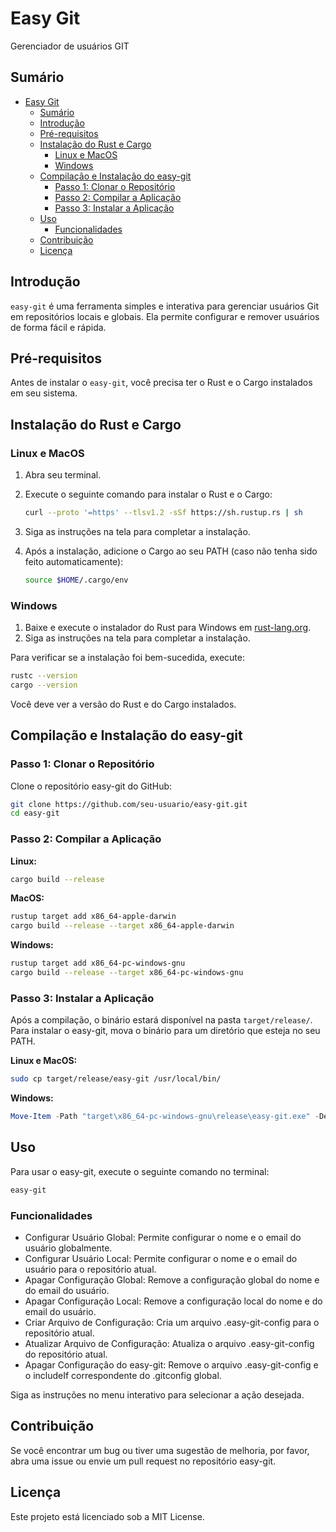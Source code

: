 # Easy Git

Gerenciador de usuários GIT

## Sumário

- [Easy Git](#easy-git)
  - [Sumário](#sumário)
  - [Introdução](#introdução)
  - [Pré-requisitos](#pré-requisitos)
  - [Instalação do Rust e Cargo](#instalação-do-rust-e-cargo)
    - [Linux e MacOS](#linux-e-macos)
    - [Windows](#windows)
  - [Compilação e Instalação do easy-git](#compilação-e-instalação-do-easy-git)
    - [Passo 1: Clonar o Repositório](#passo-1-clonar-o-repositório)
    - [Passo 2: Compilar a Aplicação](#passo-2-compilar-a-aplicação)
    - [Passo 3: Instalar a Aplicação](#passo-3-instalar-a-aplicação)
  - [Uso](#uso)
    - [Funcionalidades](#funcionalidades)
  - [Contribuição](#contribuição)
  - [Licença](#licença)

## Introdução

`easy-git` é uma ferramenta simples e interativa para gerenciar usuários Git em repositórios locais e globais. Ela permite configurar e remover usuários de forma fácil e rápida.

## Pré-requisitos

Antes de instalar o `easy-git`, você precisa ter o Rust e o Cargo instalados em seu sistema.

## Instalação do Rust e Cargo

### Linux e MacOS

1. Abra seu terminal.
2. Execute o seguinte comando para instalar o Rust e o Cargo:

    ```sh
    curl --proto '=https' --tlsv1.2 -sSf https://sh.rustup.rs | sh
    ```

3. Siga as instruções na tela para completar a instalação.
4. Após a instalação, adicione o Cargo ao seu PATH (caso não tenha sido feito automaticamente):

    ```sh
    source $HOME/.cargo/env
    ```

### Windows

1. Baixe e execute o instalador do Rust para Windows em [rust-lang.org](https://www.rust-lang.org/tools/install).
2. Siga as instruções na tela para completar a instalação.

Para verificar se a instalação foi bem-sucedida, execute:

```sh
rustc --version
cargo --version
```

Você deve ver a versão do Rust e do Cargo instalados.

## Compilação e Instalação do easy-git

### Passo 1: Clonar o Repositório

Clone o repositório easy-git do GitHub:

```sh
git clone https://github.com/seu-usuario/easy-git.git
cd easy-git
```

### Passo 2: Compilar a Aplicação

**Linux:**

```sh
cargo build --release
```

**MacOS:**

```sh
rustup target add x86_64-apple-darwin
cargo build --release --target x86_64-apple-darwin
```

**Windows:**

```sh
rustup target add x86_64-pc-windows-gnu
cargo build --release --target x86_64-pc-windows-gnu
```

### Passo 3: Instalar a Aplicação

Após a compilação, o binário estará disponível na pasta `target/release/`. Para instalar o easy-git, mova o binário para um diretório que esteja no seu PATH.

**Linux e MacOS:**

```sh
sudo cp target/release/easy-git /usr/local/bin/
```

**Windows:**

```powershell
Move-Item -Path "target\x86_64-pc-windows-gnu\release\easy-git.exe" -Destination "$env:ProgramFiles\easy-git\easy-git.exe"
```

## Uso

Para usar o easy-git, execute o seguinte comando no terminal:

```sh
easy-git
```

### Funcionalidades

- Configurar Usuário Global: Permite configurar o nome e o email do usuário globalmente.
- Configurar Usuário Local: Permite configurar o nome e o email do usuário para o repositório atual.
- Apagar Configuração Global: Remove a configuração global do nome e do email do usuário.
- Apagar Configuração Local: Remove a configuração local do nome e do email do usuário.
- Criar Arquivo de Configuração: Cria um arquivo .easy-git-config para o repositório atual.
- Atualizar Arquivo de Configuração: Atualiza o arquivo .easy-git-config do repositório atual.
- Apagar Configuração do easy-git: Remove o arquivo .easy-git-config e o includeIf correspondente do .gitconfig global.

Siga as instruções no menu interativo para selecionar a ação desejada.

## Contribuição

Se você encontrar um bug ou tiver uma sugestão de melhoria, por favor, abra uma issue ou envie um pull request no repositório easy-git.

## Licença

Este projeto está licenciado sob a MIT License.
